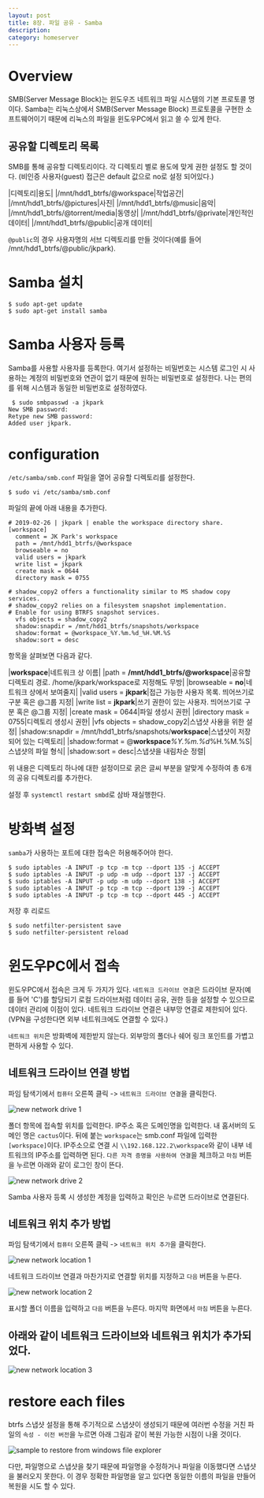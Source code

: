 ```yaml
---
layout: post
title: 8장. 파일 공유 - Samba
description:
category: homeserver 
---
```


# Overview

SMB(Server Message Block)는 윈도우즈 네트워크 파일 시스템의 기본 프로토콜 명이다. Samba는 리눅스상에서 SMB(Server Message Block) 프로토콜을 구현한 소프트웨어이기 때문에 리눅스의 파일을 윈도우PC에서 읽고 쓸 수 있게 한다.

## 공유할 디렉토리 목록

SMB를 통해 공유할 디렉토리이다. 각 디렉토리 별로 용도에 맞게 권한 설정도 할 것이다. (비인증 사용자(guest) 접근은 default 값으로 no로 설정 되어있다.)

|디렉토리|용도|
|/mnt/hdd1_btrfs/@workspace|작업공간|
|/mnt/hdd1_btrfs/@pictures|사진|
|/mnt/hdd1_btrfs/@music|음악|
|/mnt/hdd1_btrfs/@torrent/media|동영상|
|/mnt/hdd1_btrfs/@private|개인적인 데이터|
|/mnt/hdd1_btrfs/@public|공개 데이터|

`@public`의 경우 사용자명의 서브 디렉토리를 만들 것이다(예를 들어 /mnt/hdd1_btrfs/@public/jkpark).

# Samba 설치

```
$ sudo apt-get update
$ sudo apt-get install samba
```

# Samba 사용자 등록

Samba를 사용할 사용자를 등록한다. 여기서 설정하는 비밀번호는 시스템 로그인 시 사용하는 계정의 비밀번호와 연관이 없기 때문에 원하는 비밀번호로 설정한다. 나는 편의를 위해 시스템과 동일한 비밀번호로 설정하였다.

```
 $ sudo smbpasswd -a jkpark
New SMB password:
Retype new SMB password:
Added user jkpark.
```

# configuration

`/etc/samba/smb.conf` 파일을 열어 공유할 디렉토리를 설정한다.

```
$ sudo vi /etc/samba/smb.conf
```

파일의 끝에 아래 내용을 추가한다. 

```
# 2019-02-26 | jkpark | enable the workspace directory share.
[workspace]
  comment = JK Park's workspace
  path = /mnt/hdd1_btrfs/@workspace
  browseable = no
  valid users = jkpark
  write list = jkpark
  create mask = 0644
  directory mask = 0755

# shadow_copy2 offers a functionality similar to MS shadow copy services.
# shadow_copy2 relies on a filesystem snapshot implementation.
# Enable for using BTRFS snapshot services.
  vfs objects = shadow_copy2
  shadow:snapdir = /mnt/hdd1_btrfs/snapshots/workspace
  shadow:format = @workspace_%Y.%m.%d_%H.%M.%S
  shadow:sort = desc
```

항목을 살펴보면 다음과 같다.

|**workspace**|네트워크 상 이름|
|path = **/mnt/hdd1_btrfs/@workspace**|공유할 디렉토리 경로. /home/jkpark/workspace로 지정해도 무방|
|browseable = **no**|네트워크 상에서 보여줄지|
|valid users = **jkpark**|접근 가능한 사용자 목록. 띄어쓰기로 구분 혹은 @그룹 지정|
|write list = **jkpark**|쓰기 권한이 있는 사용자. 띄어쓰기로 구분 혹은 @그룹 지정|
|create mask = 0644|파일 생성시 권한|
|directory mask = 0755|디렉토리 생성시 권한|
|vfs objects = shadow_copy2|스냅샷 사용을 위한 설정|
|shadow:snapdir = /mnt/hdd1_btrfs/snapshots/**workspace**|스냅샷이 저장되어 있는 디렉토리|
|shadow:format = @**workspace**_%Y.%m.%d_%H.%M.%S|스냅샷의 파일 형식|
|shadow:sort = desc|스냅샷을 내림차순 정렬|

위 내용은 디렉토리 하나에 대한 설정이므로 굵은 글씨 부분을 알맞게 수정하여 총 6개의 공유 디렉토리를 추가한다. 


설정 후 `systemctl restart smbd`로 삼바 재실행한다.

# 방화벽 설정

`samba`가 사용하는 포트에 대한 접속은 허용해주어야 한다. 

```
$ sudo iptables -A INPUT -p tcp -m tcp --dport 135 -j ACCEPT
$ sudo iptables -A INPUT -p udp -m udp --dport 137 -j ACCEPT
$ sudo iptables -A INPUT -p udp -m udp --dport 138 -j ACCEPT
$ sudo iptables -A INPUT -p tcp -m tcp --dport 139 -j ACCEPT
$ sudo iptables -A INPUT -p tcp -m tcp --dport 445 -j ACCEPT
```

저장 후 리로드

```
$ sudo netfilter-persistent save
$ sudo netfilter-persistent reload
```

# 윈도우PC에서 접속

윈도우PC에서 접속은 크게 두 가지가 있다. `네트워크 드라이브 연결`은 드라이브 문자(예를 들어 'C')를 할당되기 로컬 드라이브처럼 데이터 공유, 권한 등을 설정할 수 있으므로 데이터 관리에 이점이 있다. 네트워크 드라이브 연결은 내부망 연결로 제한되어 있다. (VPN을 구성한다면 외부 네트워크에도 연결할 수 있다.)

`네트워크 위치`은 방화벽에 제한받지 않는다. 외부망의 폴더나 쉐어 링크 포인트를 가볍고 편하게 사용할 수 있다.

## 네트워크 드라이브 연결 방법

파임 탐색기에서 `컴퓨터` 오른쪽 클릭 -> `네트워크 드라이브 연결`을 클릭한다.

![new network drive 1](/images/ubuntu1804/samba/networkdrive1.png)

폴더 항목에 접속할 위치를 입력한다. IP주소 혹은 도메인명을 입력한다. 내 홈서버의 도메인 명은 `cactus`이다. 뒤에 붙는 `workspace`는 smb.conf 파일에 입력한 `[workspace]`이다. IP주소으로 연결 시 `\\192.168.122.2\workspace`와 같이 내부 네트워크의 IP주소를 입력하면 된다. `다른 자격 증명을 사용하여 연결`을 체크하고 `마침` 버튼을 누르면 아래와 같이 로그인 창이 뜬다.

![new network drive 2](/images/ubuntu1804/samba/networkdrive2.png)

Samba 사용자 등록 시 생성한 계정을 입력하고 확인은 누르면 드라이브로 연결된다.

## 네트워크 위치 추가 방법


파임 탐색기에서 `컴퓨터` 오른쪽 클릭 -> `네트워크 위치 추가`을 클릭한다.

![new network location 1](/images/ubuntu1804/samba/networklocation1.png)

네트워크 드라이브 연결과 마찬가지로 연결할 위치를 지정하고 `다음` 버튼을 누른다.

![new network location 2](/images/ubuntu1804/samba/networklocation2.png)

표시할 폴더 이름을 입력하고 `다음` 버튼을 누른다. 마지막 화면에서 `마침` 버튼을 누른다.

## 아래와 같이 네트워크 드라이브와 네트워크 위치가 추가되었다.

![new network location 3](/images/ubuntu1804/samba/networklocation3.png)

# restore each files

btrfs 스냅샷 설정을 통해 주기적으로 스냅샷이 생성되기 때문에 여러번 수정을 거친 파일의 `속성 - 이전 버전`을 누르면 아래 그림과 같이 복원 가능한 시점이 나올 것이다.

![sample to restore from windows file explorer](/images/ubuntu1804/btrfs/00.png)

다만, 파일명으로 스냅샷을 찾기 때문에 파일명을 수정하거나 파일을 이동했다면 스냅샷을 불러오지 못한다. 이 경우 정확한 파일명을 알고 있다면 동일한 이름의 파일을 만들어 복원을 시도 할 수 있다.
